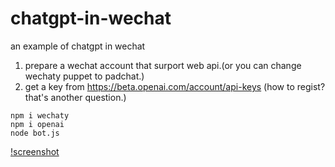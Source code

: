 # chatgpt-in-wechat
an example of chatgpt in wechat

1. prepare a wechat account that surport web api.(or you can change wechaty puppet to padchat.)
2. get a key from https://beta.openai.com/account/api-keys (how to regist? that's another question.)

```
npm i wechaty
npm i openai
node bot.js
```

[!screenshot](https://github.com/jiguang/chatgpt-in-wechat/blob/54fc85ca427f2148ec4fc6af06cd24e2c947c795/screenshot.jpeg)
